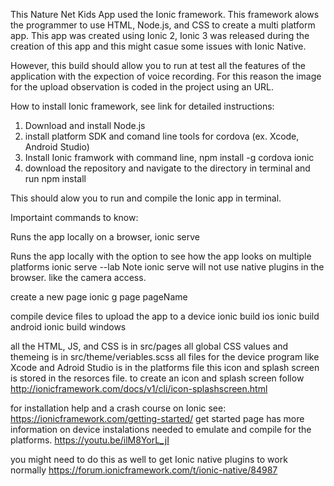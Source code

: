 This Nature Net Kids App used the Ionic framework. This framework alows the programmer to use HTML, 
Node.js, and CSS to create a multi platform app. This app was created using Ionic 2, Ionic 3 was 
released during the creation of this app and this might casue some issues with Ionic Native.

However, this build should allow you to run at test all the features of the 
application with the expection of voice recording. 
For this reason the image for the upload observation is coded in the project using an URL.

How to install Ionic framework, see link for detailed instructions:
1. Download and install Node.js
2. install platform SDK and comand line tools for cordova (ex. Xcode, Android Studio)
3. Install Ionic framwork with command line, npm install -g cordova ionic
4. download the repository and navigate to the directory in terminal and run npm install

This should alow you to run and compile the Ionic app in terminal. 

Importaint commands to know:

Runs the app locally on a browser,
    ionic serve 

Runs the app locally with the option to see how the app looks on multiple platforms
    ionic serve --lab
Note ionic serve will not use native plugins in the browser. like the camera access. 

create a new page 
    ionic g page pageName

compile device files to upload the app to a device 
    ionic build ios
    ionic build android
    ionic build windows

all the HTML, JS, and CSS is in src/pages
all global CSS values and themeing is in src/theme/veriables.scss
all files for the device program like Xcode and Adroid Studio is in the platforms file
this icon and splash screen is stored in the resorces file. to create an icon and splash screen
follow http://ionicframework.com/docs/v1/cli/icon-splashscreen.html

for installation help and a crash course on Ionic see:
https://ionicframework.com/getting-started/
get started page has more information on device instalations needed to emulate and compile for the 
platforms.
https://youtu.be/ilM8YorL_jI

you might need to do this as well to get Ionic native plugins to work normally
https://forum.ionicframework.com/t/ionic-native/84987